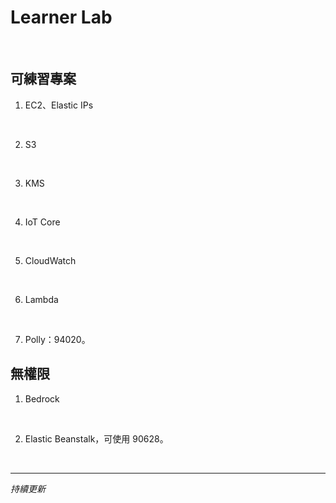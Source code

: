 # Learner Lab

<br>

## 可練習專案

1. EC2、Elastic IPs

<br>

2. S3

<br>

3. KMS

<br>

4. IoT Core

<br>

5. CloudWatch

<br>

6. Lambda

<br>

7. Polly：94020。

## 無權限

1. Bedrock

<br>

2. Elastic Beanstalk，可使用 90628。

<br>

___

_持續更新_